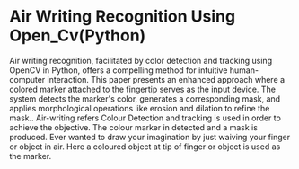 # Air Writing Recognition Using Open_Cv(Python)
 Air writing recognition, facilitated by color detection and tracking using OpenCV in Python, offers a compelling method for intuitive human-computer interaction. This paper presents an enhanced approach where a colored marker attached to the fingertip serves as the input device. The system detects the marker's color, generates a corresponding mask, and applies morphological operations like erosion and dilation to refine the mask.. Air-writing refers Colour Detection and tracking is used in order to achieve the objective. The colour marker in detected and a mask is produced. Ever wanted to draw your imagination by just waiving your finger or object in air. Here a coloured object at tip of finger or object is used as the marker.
